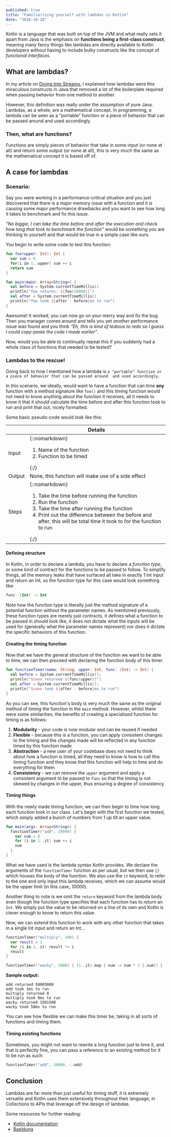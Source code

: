 ```yaml
---
published: true
title: "Familiarising yourself with lambdas in Kotlin"
date: "2018-10-28"
---
```

Kotlin is a language that was built on top of the JVM and what really sets it apart from Java is the emphasis on 
**functions being a first-class construct**, meaning many fancy things like lambdas are directly available to Kotlin
developers without having to include bulky constructs like the concept of *functional interfaces*.

## What are lambdas?
In my article on [Diving Into Streams,](https://woojiahao.github.io/Diving-Into-Streams/) I explained how lambdas
were this miraculous constructs in Java that removed a lot of the boilerplate required when passing behavior from one
method to another. 

However, this definition was really under the assumption of pure Java. Lambdas, as a whole, are a mathematical concept.
In programming, a lambda can be seen as a "portable" function or a piece of behavior that can be passed around and used
accordingly.

### Then, what are functions?
Functions are simply pieces of behavior that take in some input (or none at all) and return some output (or none at all),
this is very much the same as the mathematical concept it is based off of. 

## A case for lambdas
### Scenario:
Say you were working in a performance-critical situation and you just discovered that there is a major memory issue with
a function and it is causing some major performance drawbacks and you want to see how long it takes to benchmark and 
fix this issue.

*"No biggie, I can take the time before and after the execution and check how long that took to benchmark the function"*
would be something you are thinking to yourself and that would be true in a simple case like ours.

You begin to write some code to test this function:

```kotlin
fun foo(upper: Int): Int {
  var sum = 0
  for(i in 1..upper) sum += i
  return sum
}

fun main(main: Array<String>) {
  val before = System.currentTimeMillis()
  println("foo returns: ${foo(10000)}")
  val after = System.currentTimeMillis()
  println("foo took ${after - before}ms to run")
}
```

Awesome! It worked, you can now go on your merry way and fix the bug. Then you manager comes around and tells you yet 
*another* performance issue was found and you think *"Eh, this is kind of tedious to redo so I guess I could copy-paste 
the code I made earlier"*. 

Now, would you be able to continually repeat this if you suddenly had a whole class of functions that needed to be tested?

### Lambdas to the rescue!
Going back to how I mentioned how a lambda is `a "portable" function or a piece of behavior that can be passed around 
and used accordingly.` 

In this scenario, we ideally, would want to have a function that can time **any** function with a method signature like
`foo()` and this timing function would not need to know anything about the function it receives, all it needs to know
it that it should calculate the time before and after this function took to run and print that out, nicely formatted. 

Some basic pseudo-code would look like this:

|        | Details                                                                                                                                                                                                                                                         |
| ------ | --------------------------------------------------------------------------------------------------------------------------------------------------------------------------------------------------------------------------------------------------------------- |
| Input  | {::nomarkdown}<ol><li>Name of the function</li><li>Function to be timed</li></ol>{:/}                                                                                                                                                                                             |
| Output | None, this function will make use of a side effect                                                                                                                                                                                                              |
| Steps  | {::nomarkdown}<ol><li>Take the time before running the function</li><li>Run the function</li><li>Take the time after running the function</li><li>Print out the difference between the before and after, this will be total time it took to for the function to run</li></ol>{:/} |

#### Defining structure
In Kotlin, in order to declare a lambda, you have to declare a *function type*, or some kind of contract for the 
functions to be passed to follow. To simplify things, all the memory leaks that have surfaced all take in exactly 1 Int
input and return an Int, so the function type for this case would look something like:

```kotlin
func: (Int) -> Int
```

Note how the function type is literally just the method signature of a potential function without the parameter names. 
As mentioned previously, these function types are merely just contracts, it defines what a function to be passed in should
look like, it does not dictate what the inputs will be used for (generally what the parameter names represent) nor does
it dictate the specific behaviors of this function.

#### Creating the timing function
Now that we have the general structure of the function we want to be able to time, we can then proceed with declaring the 
function body of this timer.

```kotlin
fun functionTimer(name: String, upper: Int, func: (Int) -> Int) {
  val before = System.currentTimeMillis();
  println("$name returned ${func(upper)}")
  val after = System.currentTimeMillis();
  println("$name took ${after - before}ms to run")
}
```

As you can see, this function's body is very much the same as the original method of timing the function in the `main` 
method. However, whilst there were some similarities, the benefits of creating a specialized function for timing is as 
follows:

1. **Modularity** - your code is now modular and can be reused if needed
2. **Flexible** - because this is a function, you can apply consistent changes to the timing and the changes made will be reflected in any function timed by this function made
3. **Abstraction** - a new user of your codebase does not need to think about how a function is timed, all they need to know is how to call this timing function and they know that this function will help to time and do everything for them
4. **Consistency** - we can remove the `upper` argument and apply a consistent argument to be passed to `func` so that the timing is not skewed by changes in the upper, thus ensuring a degree of consistency

#### Timing things
With the newly made timing function, we can then begin to time how long each function took in our class. Let's begin with
the first function we tested, which simply added a bunch of numbers from 1 up till an upper value.

```kotlin
fun main(args: Array<String>) {
  functionTimer("add", 10000) {
    var sum = 0
    for (i in 1..it) sum += i
    sum
  }
}
```

What we have used is the lambda syntax Kotlin provides. We declare the arguments of the `functionTimer` function as per
usual, but we then use `{}` which houses the body of the function. We also use the `it` keyword, to refer to the one and 
only input this lambda receives, which we can assume would be the upper limit (in this case, *10000*).

Another thing to note is we omit the `return` keyword from the lambda body even though the function type specifies that
each function has to return an `Int`. We simply put the value to be returned on a line of its own and Kotlin is clever
enough to know to return this value.

Now, we can extend this function to work with any other function that takes in a single Int input and return an Int...

```kotlin
functionTimer("multiply", 100) {
  var result = 1
  for (i in 2..it) result *= i
  result
}

functionTimer("wacky", 1000) { (1..it).map { num -> num * 3 }.sum() }
```

**Sample output:**

```
add returned 50005000
add took 1ms to run
multiply returned 0
multiply took 0ms to run
wacky returned 1501500
wacky took 58ms to run
```

You can see how flexible we can make this timer be, taking in all sorts of functions and timing them.

#### Timing existing functions
Sometimes, you might not want to rewrite a long function just to time it, and that is perfectly fine, you can pass a 
reference to an existing method for it to be run as such:

```kotlin
functionTimer("add", 10000, ::add)
```

## Conclusion
Lambdas are far more than just useful for timing stuff, it is extremely versatile and Kotlin uses them extensively 
throughout their language, in Collections to APIs that leverage off the design of lambdas.

Some resources for further reading:

* [Kotlin documentation](https://kotlinlang.org/docs/reference/lambdas.html)
* [Baeldung](https://www.baeldung.com/kotlin-lambda-expressions)


